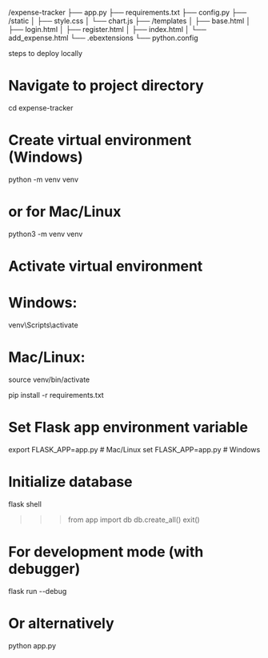 /expense-tracker
├── app.py
├── requirements.txt
├── config.py
├── /static
│   ├── style.css
│   └── chart.js
├── /templates
│   ├── base.html
│   ├── login.html
│   ├── register.html
│   ├── index.html
│   └── add_expense.html
└── .ebextensions
    └── python.config


steps to deploy locally

# Navigate to project directory
cd expense-tracker

# Create virtual environment (Windows)
python -m venv venv
# or for Mac/Linux
python3 -m venv venv

# Activate virtual environment
# Windows:
venv\Scripts\activate
# Mac/Linux:
source venv/bin/activate

pip install -r requirements.txt

# Set Flask app environment variable
export FLASK_APP=app.py  # Mac/Linux
set FLASK_APP=app.py     # Windows

# Initialize database
flask shell
>>> from app import db
>>> db.create_all()
>>> exit()

# For development mode (with debugger)
flask run --debug

# Or alternatively
python app.py